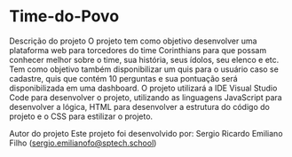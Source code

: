 # Time-do-Povo

Descrição do projeto
O projeto tem como objetivo desenvolver uma plataforma web para torcedores do time Corinthians para que possam conhecer melhor sobre o time, sua história, seus ídolos, seu elenco e etc. Tem como objetivo também disponibilizar um quis para o usuário caso se cadastre, quis que contém 10 perguntas e sua pontuação será disponibilizada em uma dashboard. O projeto utilizará a IDE Visual Studio Code para desenvolver o projeto, utilizando as linguagens JavaScript para desenvolver a lógica, HTML para desenvolver a estrutura do código do projeto e o CSS para estilizar o projeto.

Autor do projeto
Este projeto foi desenvolvido por:
Sergio Ricardo Emiliano Filho (sergio.emilianofo@sptech.school)
